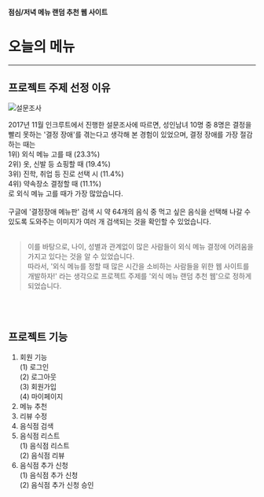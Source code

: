 #### 점심/저녁 메뉴 랜덤 추천 웹 사이트
# 오늘의 메뉴
* * *

## 프로젝트 주제 선정 이유
![설문조사](https://user-images.githubusercontent.com/70800414/125543154-e6ade2ef-137c-4b8b-b77c-f18a933ca2b7.jpg)

 2017년 11월 인크루트에서 진행한 설문조사에 따르면, 성인남녀 10명 중 8명은 결정을 빨리 못하는 '결정 장애'를 겪는다고 생각해 본 경험이 있었으며, 결정 장애를 가장 절감하는 때는  
1위) 외식 메뉴 고를 때 (23.3%)  
2위) 옷, 신발 등 쇼핑할 때 (19.4%)  
3위) 진학, 취업 등 진로 선택 시 (11.4%)  
4위) 약속장소 결정할 때 (11.1%)  
로 외식 메뉴 고를 때가 가장 많았습니다.  
 <br/>
 구글에 '결정장애 메뉴판' 검색 시 약 64개의 음식 중 먹고 싶은 음식을 선택해 나갈 수 있도록 도와주는 이미지가 여러 개 검색되는 것을 확인할 수 있었습니다.  
 <br/>
> 이를 바탕으로, 나이, 성별과 관계없이 많은 사람들이 외식 메뉴 결정에 어려움을 가지고 있다는 것을 알 수 있었습니다.  
 따라서, '외식 메뉴를 정할 때 많은 시간을 소비하는 사람들을 위한 웹 사이트를 개발하자!' 라는 생각으로 프로젝트 주제를 '외식 메뉴 랜덤 추천 웹'으로 정하게 되었습니다.
 
 <br/><br/>
 ## 프로젝트 기능
 1. 회원 기능  
 (1) 로그인  
 (2) 로그아웃  
 (3) 회원가입  
 (4) 마이페이지  
 2. 메뉴 추천  
 3. 리뷰 수정  
 4. 음식점 검색  
 5. 음식점 리스트  
 (1) 음식점 리스트  
 (2) 음식점 리뷰
 6. 음식점 추가 신청  
 (1) 음식점 추가 신청  
 (2) 음식점 추가 신청 승인  
